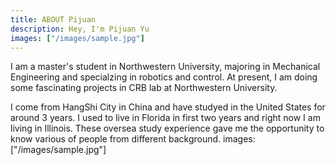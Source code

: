 ```yaml
---
title: ABOUT Pijuan
description: Hey, I'm Pijuan Yu
images: ["/images/sample.jpg"]
---
```



I am a master's student in Northwestern University, majoring in Mechanical Engineering and specialzing in robotics and control. At present, I am doing some fascinating projects in CRB lab at Northwestern University.

I come from HangShi City in China and have studyed in the United States for around 3 years. I used to live in Florida in first two years and right now I am living in Illinois. These oversea study experience gave me the opportunity to know various of people from different background.
images: ["/images/sample.jpg"]

